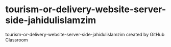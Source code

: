# tourism-or-delivery-website-server-side-jahidulislamzim
tourism-or-delivery-website-server-side-jahidulislamzim created by GitHub Classroom
